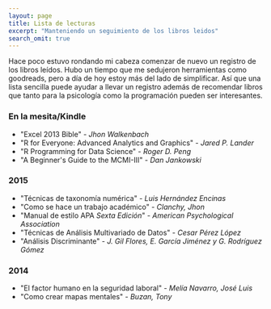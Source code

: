 ```yaml
---
layout: page
title: Lista de lecturas
excerpt: "Manteniendo un seguimiento de los libros leidos"
search_omit: true
---
```


Hace poco estuvo rondando mi cabeza comenzar de nuevo un registro de los libros leídos. Hubo un tiempo que me sedujeron herramientas como goodreads, pero a día de hoy estoy más del lado de simplificar. Así que una lista sencilla puede ayudar a llevar un registro además de recomendar libros que tanto para la psicología como la programación pueden ser interesantes.

### En la mesita/Kindle

- "Excel 2013 Bible" - *Jhon Walkenbach*
- "R for Everyone: Advanced Analytics and Graphics" - *Jared P. Lander*
- "R Programming for Data Science" - *Roger D. Peng*
- "A Beginner's Guide to the MCMI-III" - *Dan Jankowski*

### 2015

- "Técnicas de taxonomía numérica" - *Luis Hernández Encinas*
- "Como se hace un trabajo académico" - *Clanchy, Jhon*
- "Manual de estilo APA *Sexta Edición*" - *American Psychological Association*
- "Técnicas de Análisis Multivariado de Datos" - *Cesar Pérez López*
- "Análisis Discriminante" - *J. Gil Flores, E. García Jiménez y G. Rodríguez Gómez*

### 2014

- "El factor humano en la seguridad laboral" - *Melía Navarro, José Luis*
- "Como crear mapas mentales" - *Buzan, Tony*
